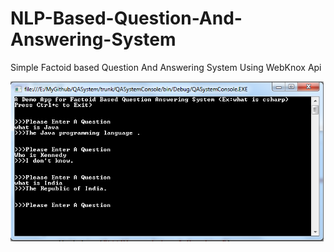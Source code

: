 # NLP-Based-Question-And-Answering-System
Simple Factoid based Question And Answering System Using WebKnox Api

![Demo Console](https://github.com/sunilpottumuttu/NLP-Based-Question-And-Answering-System/blob/master/Docs/img1.png)